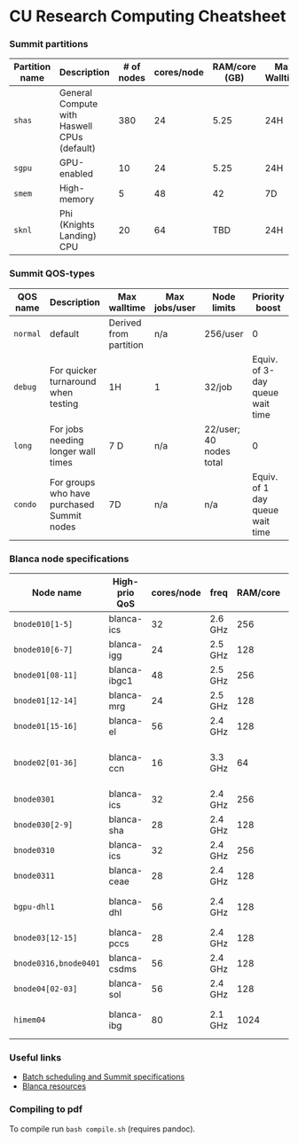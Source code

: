 
# CU Research Computing Cheatsheet

### Summit partitions

| Partition name | Description                                 | # of nodes | cores/node | RAM/core (GB) | Max Walltime | Billing weight |
| -------------- | ------------------------------------------- | ---------- | ---------- | ------------- | ------------ | -------------- |
| `shas`         | General Compute with Haswell CPUs (default) | 380        | 24         | 5.25          | 24H          | 1              |
| `sgpu`         | GPU-enabled                                 | 10         | 24         | 5.25          | 24H          | 2.5            |
| `smem`         | High-memory                                 | 5          | 48         | 42            | 7D           | 6              |
| `sknl`         | Phi (Knights Landing) CPU                   | 20         | 64         | TBD           | 24H          | 0.1            |

### Summit QOS-types

QOS name | Description                            | Max walltime       | Max jobs/user | Node limits         | Priority boost
-------------|--------------------------------------------|------------------------|-------------------|-------------------------|--------------------------------
`normal`       | default                                    | Derived from partition | n/a               | 256/user                | 0
`debug`        | For quicker turnaround when testing        | 1H                     | 1                 | 32/job                  | Equiv. of 3-day queue wait time
`long`         | For jobs needing longer wall times         | 7 D                    | n/a               | 22/user; 40 nodes total | 0
`condo`        | For groups who have purchased Summit nodes | 7D                     | n/a               | n/a                     | Equiv. of 1 day queue wait time

### Blanca node specifications

| Node name             | High-prio QoS | cores/node | freq    | RAM/core | disk  | Features                                  |
| --------------------- | ------------- | ---------- | ------- | -------- | ----- | ----------------------------------------- |
| `bnode010[1-5]`       | blanca-ics    | 32         | 2.6 GHz | 256      | 1 TB  | sandybridge, avx, rhel6                   |
| `bnode010[6-7]      ` | blanca-igg    | 24         | 2.5 GHz | 128      | 1 TB  | haswell, avx2, rhel6                      |
| `bnode01[08-11]     ` | blanca-ibgc1  | 48         | 2.5 GHz | 256      | 1 TB  | haswell, avx2, rhel6                      |
| `bnode01[12-14]     ` | blanca-mrg    | 24         | 2.5 GHz | 128      | 1 TB  | haswell, avx2, rhel6                      |
| `bnode01[15-16]     ` | blanca-el     | 56         | 2.4 GHz | 128      | 1 TB  | broadwell, avx2, rhel7                    |
| `bnode02[01-36]     ` | blanca-ccn    | 16         | 3.3 GHz | 64       | 1 TB  | ivybridge, Quadro, k2000, avx, fdr, rhel7 |
| `bnode0301          ` | blanca-ics    | 32         | 2.4 GHz | 256      | 1 TB  | broadwell, avx2, rhel6                    |
| `bnode030[2-9]      ` | blanca-sha    | 28         | 2.4 GHz | 128      | 1 TB  | broadwell, avx2, rhel7                    |
| `bnode0310          ` | blanca-ics    | 32         | 2.4 GHz | 256      | 1 TB  | broadwell, avx2, rhel6                    |
| `bnode0311          ` | blanca-ceae   | 28         | 2.4 GHz | 128      | 1 TB  | broadwell, avx2, rhel7                    |
| `bgpu-dhl1          ` | blanca-dhl    | 56         | 2.4 GHz | 128      | 1 TB  | broadwell, avx2, rhel7, Tesla, P100       |
| `bnode03[12-15]     ` | blanca-pccs   | 28         | 2.4 GHz | 128      | 1 TB  | broadwell, avx2, rhel7                    |
| `bnode0316,bnode0401` | blanca-csdms  | 56         | 2.4 GHz | 128      | 1 TB  | broadwell, avx2, rhel7                    |
| `bnode04[02-03]     ` | blanca-sol    | 56         | 2.4 GHz | 128      | 1 TB  | broadwell, avx2, rhel7                    |
| `himem04            ` | blanca-ibg    | 80         | 2.1 GHz | 1024     | 10 TB | westmere-ex, localraid, rhel6             |


### Useful links

 - [Batch scheduling and Summit specifications](https://www.rc.colorado.edu/support/user-guide/batch-queueing.html)
 - [Blanca resources](https://www.rc.colorado.edu/support/user-guide/compute-resources.html#blanca)

### Compiling to pdf 
To compile run `bash compile.sh` (requires pandoc).

